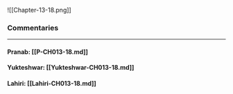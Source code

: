 ![[Chapter-13-18.png]]

### Commentaries

---

#### Pranab: [[P-CH013-18.md]]

#### Yukteshwar: [[Yukteshwar-CH013-18.md]]

#### Lahiri: [[Lahiri-CH013-18.md]]
